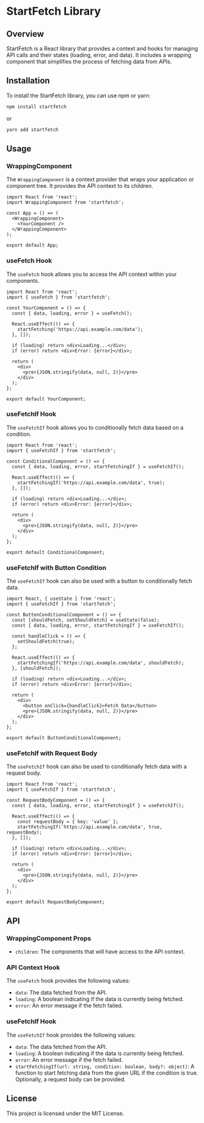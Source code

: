 # StartFetch Library

## Overview

StartFetch is a React library that provides a context and hooks for managing API calls and their states (loading, error, and data). It includes a wrapping component that simplifies the process of fetching data from APIs.

## Installation

To install the StartFetch library, you can use npm or yarn:

```bash
npm install startfetch
```

or

```bash
yarn add startfetch
```

## Usage

### WrappingComponent

The `WrappingComponent` is a context provider that wraps your application or component tree. It provides the API context to its children.

```tsx
import React from 'react';
import WrappingComponent from 'startfetch';

const App = () => (
  <WrappingComponent>
    <YourComponent />
  </WrappingComponent>
);

export default App;
```

### useFetch Hook

The `useFetch` hook allows you to access the API context within your components.

```tsx
import React from 'react';
import { useFetch } from 'startfetch';

const YourComponent = () => {
  const { data, loading, error } = useFetch();

  React.useEffect(() => {
    startFetching('https://api.example.com/data');
  }, []);

  if (loading) return <div>Loading...</div>;
  if (error) return <div>Error: {error}</div>;

  return (
    <div>
      <pre>{JSON.stringify(data, null, 2)}</pre>
    </div>
  );
};

export default YourComponent;
```

### useFetchIf Hook

The `useFetchIf` hook allows you to conditionally fetch data based on a condition.

```tsx
import React from 'react';
import { useFetchIf } from 'startfetch';

const ConditionalComponent = () => {
  const { data, loading, error, startFetchingIf } = useFetchIf();

  React.useEffect(() => {
    startFetchingIf('https://api.example.com/data', true);
  }, []);

  if (loading) return <div>Loading...</div>;
  if (error) return <div>Error: {error}</div>;

  return (
    <div>
      <pre>{JSON.stringify(data, null, 2)}</pre>
    </div>
  );
};

export default ConditionalComponent;
```

### useFetchIf with Button Condition

The `useFetchIf` hook can also be used with a button to conditionally fetch data.

```tsx
import React, { useState } from 'react';
import { useFetchIf } from 'startfetch';

const ButtonConditionalComponent = () => {
  const [shouldFetch, setShouldFetch] = useState(false);
  const { data, loading, error, startFetchingIf } = useFetchIf();

  const handleClick = () => {
    setShouldFetch(true);
  };

  React.useEffect(() => {
    startFetchingIf('https://api.example.com/data', shouldFetch);
  }, [shouldFetch]);

  if (loading) return <div>Loading...</div>;
  if (error) return <div>Error: {error}</div>;

  return (
    <div>
      <button onClick={handleClick}>Fetch Data</button>
      <pre>{JSON.stringify(data, null, 2)}</pre>
    </div>
  );
};

export default ButtonConditionalComponent;
```

### useFetchIf with Request Body

The `useFetchIf` hook can also be used to conditionally fetch data with a request body.

```tsx
import React from 'react';
import { useFetchIf } from 'startfetch';

const RequestBodyComponent = () => {
  const { data, loading, error, startFetchingIf } = useFetchIf();

  React.useEffect(() => {
    const requestBody = { key: 'value' };
    startFetchingIf('https://api.example.com/data', true, requestBody);
  }, []);

  if (loading) return <div>Loading...</div>;
  if (error) return <div>Error: {error}</div>;

  return (
    <div>
      <pre>{JSON.stringify(data, null, 2)}</pre>
    </div>
  );
};

export default RequestBodyComponent;
```

## API

### WrappingComponent Props

- `children`: The components that will have access to the API context.

### API Context Hook

The `useFetch` hook provides the following values:

- `data`: The data fetched from the API.
- `loading`: A boolean indicating if the data is currently being fetched.
- `error`: An error message if the fetch failed.

### useFetchIf Hook

The `useFetchIf` hook provides the following values:

- `data`: The data fetched from the API.
- `loading`: A boolean indicating if the data is currently being fetched.
- `error`: An error message if the fetch failed.
- `startFetchingIf(url: string, condition: boolean, body?: object)`: A function to start fetching data from the given URL if the condition is true. Optionally, a request body can be provided.

## License

This project is licensed under the MIT License.